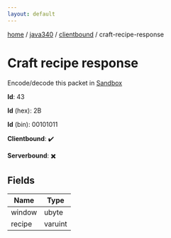 ```yaml
---
layout: default
---
```


[home](/)  /  [java340](/protocol/java340)  /  [clientbound](/protocol/java340/clientbound)  /  craft-recipe-response

# Craft recipe response

Encode/decode this packet in [Sandbox](../../../sandbox/java340#Clientbound.CraftRecipeResponse)

**Id**: 43

**Id** (hex): 2B

**Id** (bin): 00101011

**Clientbound**: ✔️

**Serverbound**: ✖️

## Fields

Name | Type
---|---
window | ubyte
recipe | varuint
